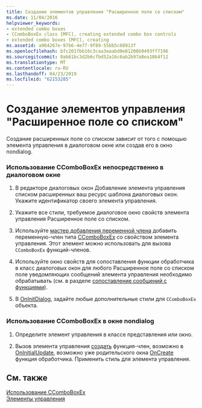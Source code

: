 ```yaml
---
title: Создание элементов управления "Расширенное поле со списком"
ms.date: 11/04/2016
helpviewer_keywords:
- extended combo boxes
- CComboBoxEx class [MFC], creating extended combo box controls
- extended combo boxes [MFC], creating
ms.assetid: a964267e-97b6-4e77-9f89-55bb5c68913f
ms.openlocfilehash: bfc201fbb10c3caa3eaabd0e81206b9493ff7196
ms.sourcegitcommit: 0ab61bc3d2b6cfbd52a16c6ab2b97a8ea1864f12
ms.translationtype: MT
ms.contentlocale: ru-RU
ms.lasthandoff: 04/23/2019
ms.locfileid: "62153285"
---
```

# <a name="creating-an-extended-combo-box-control"></a>Создание элементов управления "Расширенное поле со списком"

Создание расширенных поле со списком зависит от того с помощью элемента управления в диалоговом окне или создав его в окно nondialog.

### <a name="to-use-ccomboboxex-directly-in-a-dialog-box"></a>Использование CComboBoxEx непосредственно в диалоговом окне

1. В редакторе диалоговых окон Добавление элемента управления списком расширенных ваш ресурс шаблона диалоговых окон. Укажите идентификатор своего элемента управления.

1. Укажите все стили, требуемое диалоговое окно свойств элемента управления Расширенное поле со списком.

1. Используйте [мастер добавления переменной члена](../ide/adding-a-member-variable-visual-cpp.md) добавить переменную-член типа [CComboBoxEx](../mfc/reference/ccomboboxex-class.md) со свойством элемента управления. Этот элемент можно использовать для вызова `CComboBoxEx` функций-членов.

1. Используйте окно свойств для сопоставления функции обработчика в класс диалоговых окон для любого Расширенное поле со списком поле уведомляющих сообщений элемента управления необходимо обрабатывать (см. в разделе [сопоставление сообщений с функциями](../mfc/reference/mapping-messages-to-functions.md)).

1. В [OnInitDialog](../mfc/reference/cdialog-class.md#oninitdialog), задайте любые дополнительные стили для `CComboBoxEx` объекта.

### <a name="to-use-ccomboboxex-in-a-nondialog-window"></a>Использование CComboBoxEx в окне nondialog

1. Определите элемент управления в классе представления или окно.

1. Вызов элемента управления [создать](../mfc/reference/ctabctrl-class.md#create) функция-член, возможно в [OnInitialUpdate](../mfc/reference/cview-class.md#oninitialupdate), возможно уже родительского окна [OnCreate](../mfc/reference/cwnd-class.md#oncreate) функция обработчика. Применить стиль для элемента управления.

## <a name="see-also"></a>См. также

[Использование CComboBoxEx](../mfc/using-ccomboboxex.md)<br/>
[Элементы управления](../mfc/controls-mfc.md)
